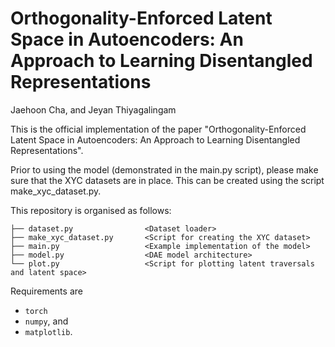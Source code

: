 # Orthogonality-Enforced Latent Space in Autoencoders: An Approach to Learning Disentangled Representations

Jaehoon Cha, and Jeyan Thiyagalingam

This is the official implementation of the paper "Orthogonality-Enforced Latent Space in Autoencoders: An Approach to Learning Disentangled Representations".

Prior to using the model (demonstrated in the main.py script), please make sure that the XYC datasets are in place. This can be created using the script make_xyc_dataset.py.


This repository is organised as follows:

```
├── dataset.py                <Dataset loader>
├── make_xyc_dataset.py       <Script for creating the XYC dataset>
├── main.py                   <Example implementation of the model>
├── model.py                  <DAE model architecture>
└── plot.py                   <Script for plotting latent traversals and latent space>
```



Requirements are

* ``torch``
* ``numpy``, and
* ``matplotlib``.

